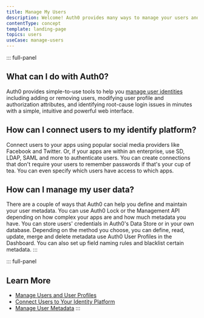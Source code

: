 ```yaml
---
title: Manage My Users
description: Welcome! Auth0 provides many ways to manage your users and their profile data. 
contentType: concept
template: landing-page
topics: users
useCase: manage-users
---
```

::: full-panel
## What can I do with Auth0?

Auth0 provides simple-to-use tools to help you [manage user identities](/users/microsite-manage-users-and-user-profiles) including adding or removing users, modifying user profile and authorization attributes, and identifying root-cause login issues in minutes with a simple, intuitive and powerful web interface. 

## How can I connect users to my identify platform?

Connect users to your apps using popular social media providers like Facebook and Twitter. Or, if your apps are within an enterprise, use SD, LDAP, SAML and more to authenticate users. You can create connections that don't require your users to remember passwords if that's your cup of tea. You can even specify which users have access to which apps. 

## How can I manage my user data?

There are a couple of ways that Auth0 can help you define and maintain your user metadata. You can use Auth0 Lock or the Management API depending on how complex your apps are and how much metadata you have. You can store users' credentials in Auth0's Data Store or in your own database. Depending on the method you choose, you can define, read, update, merge and delete metadata use Auth0 User Profiles in the Dashboard. You can also set up field naming rules and blacklist certain metadata. 
:::

::: full-panel
## Learn More

* [Manage Users and User Profiles](microsite-manage-users-and-user-profiles)
* [Connect Users to Your Identity Platform](microsite-connect-users-to-your-identity-platform)
* [Manage User Metadata](microsite-manage-user-metadata)
:::
 